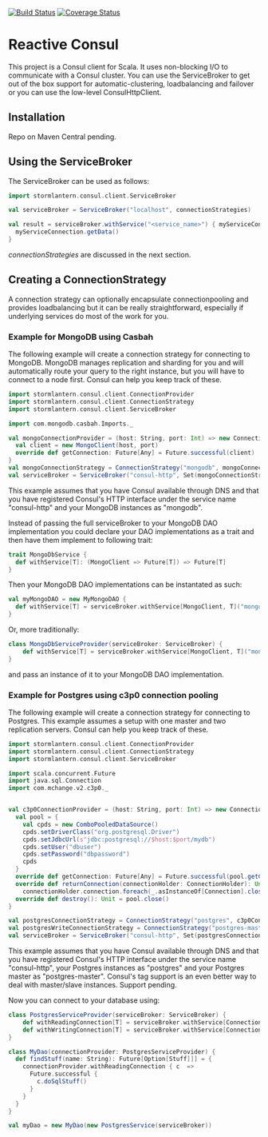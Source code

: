 [![Build Status](https://travis-ci.org/dlouwers/reactive-consul.svg?branch=master)](https://travis-ci.org/dlouwers/reactive-consul)
[![Coverage Status](https://coveralls.io/repos/dlouwers/reactive-consul/badge.svg)](https://coveralls.io/r/dlouwers/reactive-consul)

# Reactive Consul
This project is a Consul client for Scala. It uses non-blocking I/O to communicate with a Consul cluster. You can use
the ServiceBroker to get out of the box support for automatic-clustering, loadbalancing and failover or you can use
the low-level ConsulHttpClient.

## Installation
Repo on Maven Central pending.

## Using the ServiceBroker
The ServiceBroker can be used as follows:

```scala
import stormlantern.consul.client.ServiceBroker

val serviceBroker = ServiceBroker("localhost", connectionStrategies)

val result = serviceBroker.withService("<service_name>") { myServiceConnection =>
  myServiceConnection.getData()
}
```

_connectionStrategies_ are discussed in the next section.

## Creating a ConnectionStrategy
A connection strategy can optionally encapsulate connectionpooling and provides loadbalancing but it can be really 
straightforward, especially if underlying services do most of the work for you. 

### Example for MongoDB using Casbah
The following example will create a connection strategy for connecting to MongoDB. MongoDB manages replication and 
sharding for you and will automatically route your query to the right instance, but you will have to connect to a node 
first. Consul can help you keep track of these.

```scala
import stormlantern.consul.client.ConnectionProvider
import stormlantern.consul.client.ConnectionStrategy
import stormlantern.consul.client.ServiceBroker

import com.mongodb.casbah.Imports._

val mongoConnectionProvider = (host: String, port: Int) => new ConnectionProvider {
  val client = new MongoClient(host, port)
  override def getConnection: Future[Any] = Future.successful(client)
}
val mongoConnectionStrategy = ConnectionStrategy("mongodb", mongoConnectionProvider)
val serviceBroker = ServiceBroker("consul-http", Set(mongoConnectionStrategy))
```

This example assumes that you have Consul available through DNS and that you have registered Consul's HTTP interface
under the service name "consul-http" and your MongoDB instances as "mongodb".

Instead of passing the full serviceBroker to your MongoDB DAO implementation you could declare your DAO implementations
as a trait and then have them implement to following trait:

```scala
trait MongoDbService {  
  def withService[T]: (MongoClient => Future[T]) => Future[T] 
}
```

Then your MongoDB DAO implementations can be instantated as such:

```scala
val myMongoDAO = new MyMongoDAO {
  def withService[T] = serviceBroker.withService[MongoClient, T]("mongodb")     
}
```

Or, more traditionally:

```scala
class MongoDbServiceProvider(serviceBroker: ServiceBroker) {
    def withService[T] = serviceBroker.withService[MongoClient, T]("mongodb")
}
```

and pass an instance of it to your MongoDB DAO implementation.

### Example for Postgres using c3p0 connection pooling
The following example will create a connection strategy for connecting to Postgres. This example assumes a setup with
one master and two replication servers. Consul can help you keep track of these.

```scala
import stormlantern.consul.client.ConnectionProvider
import stormlantern.consul.client.ConnectionStrategy
import stormlantern.consul.client.ServiceBroker

import scala.concurrent.Future
import java.sql.Connection
import com.mchange.v2.c3p0._


val c3p0ConnectionProvider = (host: String, port: Int) => new ConnectionProvider {
  val pool = {
    val cpds = new ComboPooledDataSource()
    cpds.setDriverClass("org.postgresql.Driver")            
    cpds.setJdbcUrl(s"jdbc:postgresql://$host:$port/mydb")
    cpds.setUser("dbuser")                                  
    cpds.setPassword("dbpassword")
    cpds
  }
  override def getConnection: Future[Any] = Future.successful(pool.getConnection())
  override def returnConnection(connectionHolder: ConnectionHolder): Unit = 
    connectionHolder.connection.foreach(_.asInstanceOf[Connection].close())
  override def destroy(): Unit = pool.close()
}

val postgresConnectionStrategy = ConnectionStrategy("postgres", c3p0ConnectionProvider)
val postgresWriteConnectionStrategy = ConnectionStrategy("postgres-master", c3p0ConnectionProvider)
val serviceBroker = ServiceBroker("consul-http", Set(postgresConnectionStrategy, postgresWriteConnectionStrategy))
```

This example assumes that you have Consul available through DNS and that you have registered Consul's HTTP interface
under the service name "consul-http", your Postgres instances as "postgres" and your Postgres master as "postgres-master".
Consul's tag support is an even better way to deal with master/slave instances. Support pending.

Now you can connect to your database using:

```scala
class PostgresServiceProvider(serviceBroker: ServiceBroker) {
    def withReadingConnection[T] = serviceBroker.withService[Connection, T]("postgres")
    def withWritingConnection[T] = serviceBroker.withService[Connection, T]("postgres-master")
}

class MyDao(connectionProvider: PostgresServiceProvider) {
  def findStuff(name: String): Future[Option[Stuff]]] = {
    connectionProvider.withReadingConnection { c  =>
      Future.successful {
        c.doSqlStuff()
      }
    }
  }
}

val myDao = new MyDao(new PostgresService(serviceBroker))
```